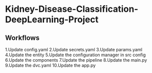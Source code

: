 # Kidney-Disease-Classification-DeepLearning-Project


##  Workflows

1.Update config.yaml
2.Update secrets.yaml
3.Update params.yaml
4.Update the entity
5.Update the configuration manager in src config
6.Update the components
7.Update the pipeline 
8.Update the main.py
9.Update the dvc.yaml
10.Update the app.py

